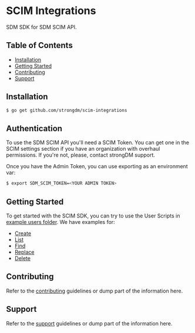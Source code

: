 # SCIM Integrations

SDM SDK for SDM SCIM API.

## Table of Contents

- [Installation](#installation)
- [Getting Started](#getting-started)
- [Contributing](#contributing)
- [Support](#support)

## Installation

```bash
$ go get github.com/strongdm/scim-integrations
```

## Authentication

To use the SDM SCIM API you'll need a SCIM Token. You can get one in the SCIM settings section if you have an organization with overhaul permissions. If you're not, please, contact strongDM support.

Once you have the Admin Token, you can use exporting as an environment var:

```bash
$ export SDM_SCIM_TOKEN=<YOUR ADMIN TOKEN>
```

## Getting Started

To get started with the SCIM SDK, you can try to use the User Scripts in [example users folder](./example/users/). We have examples for:

- [Create](./example/users/create/main.go)
- [List](./example/users/list/main.go)
- [Find](./example/users/find/main.go)
- [Replace](./example/users/replace/main.go)
- [Delete](./example/users/delete/main.go)

## Contributing

Refer to the [contributing](CONTRIBUTING.md) guidelines or dump part of the information here.

## Support

Refer to the [support](SUPPORT.md) guidelines or dump part of the information here.
